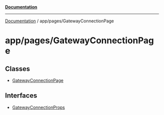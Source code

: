 [**Documentation**](../../../index.md)

***

[Documentation](../../../index.md) / app/pages/GatewayConnectionPage

# app/pages/GatewayConnectionPage

## Classes

- [GatewayConnectionPage](classes/GatewayConnectionPage.md)

## Interfaces

- [GatewayConnectionProps](interfaces/GatewayConnectionProps.md)
